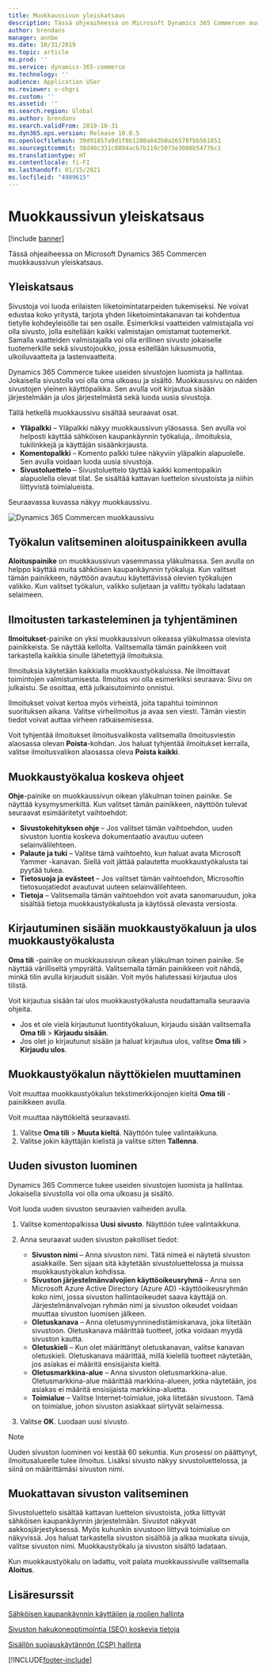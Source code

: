 ```yaml
---
title: Muokkaussivun yleiskatsaus
description: Tässä ohjeaiheessa on Microsoft Dynamics 365 Commercen muokkaussivun yleiskatsaus.
author: brendans
manager: annbe
ms.date: 10/31/2019
ms.topic: article
ms.prod: ''
ms.service: dynamics-365-commerce
ms.technology: ''
audience: Application USer
ms.reviewer: v-chgri
ms.custom: ''
ms.assetid: ''
ms.search.region: Global
ms.author: brendans
ms.search.validFrom: 2019-10-31
ms.dyn365.ops.version: Release 10.0.5
ms.openlocfilehash: 39d91857a9d1f0b1280a842b0a26578fbb561851
ms.sourcegitcommit: 38d40c331c8894acb7b119c5073e3088b54776c1
ms.translationtype: HT
ms.contentlocale: fi-FI
ms.lasthandoff: 01/15/2021
ms.locfileid: "4989615"
---
```

# <a name="authoring-page-overview"></a>Muokkaussivun yleiskatsaus

  
 [!include [banner](includes/banner.md)]

Tässä ohjeaiheessa on Microsoft Dynamics 365 Commercen muokkaussivun yleiskatsaus.

## <a name="overview"></a>Yleiskatsaus

Sivustoja voi luoda erilaisten liiketoimintatarpeiden tukemiseksi. Ne voivat edustaa koko yritystä, tarjota yhden liiketoimintakanavan tai kohdentua tietylle kohdeyleisölle tai sen osalle. Esimerkiksi vaatteiden valmistajalla voi olla sivusto, jolla esitellään kaikki valmistajan omistamat tuotemerkit. Samalla vaatteiden valmistajalla voi olla erillinen sivusto jokaiselle tuotemerkille sekä sivustojoukko, jossa esitellään luksusmuotia, ulkoiluvaatteita ja lastenvaatteita.

Dynamics 365 Commerce tukee useiden sivustojen luomista ja hallintaa. Jokaisella sivustolla voi olla oma ulkoasu ja sisältö. Muokkaussivu on näiden sivustojen yleinen käyttöpaikka. Sen avulla voit kirjautua sisään järjestelmään ja ulos järjestelmästä sekä luoda uusia sivustoja.

Tällä hetkellä muokkaussivu sisältää seuraavat osat.

- **Yläpalkki** – Yläpalkki näkyy muokkaussivun yläosassa. Sen avulla voi helposti käyttää sähköisen kaupankäynnin työkaluja,. ilmoituksia, tukilinkkejä ja käyttäjän sisäänkirjausta.
- **Komentopalkki** – Komento palkki tulee näkyviin yläpalkin alapuolelle. Sen avulla voidaan luoda uusia sivustoja.
- **Sivustoluettelo** – Sivustoluettelo täyttää kaikki komentopalkin alapuolella olevat tilat. Se sisältää kattavan luettelon sivustoista ja niihin liittyvistä toimialueista.

Seuraavassa kuvassa näkyy muokkaussivu.

![Dynamics 365 Commercen muokkaussivu](../commerce/media/authoring_tools_01.png)

## <a name="use-the-home-button-to-select-a-tool"></a>Työkalun valitseminen aloituspainikkeen avulla

**Aloituspainike** on muokkaussivun vasemmassa yläkulmassa. Sen avulla on helppo käyttää muita sähköisen kaupankäynnin työkaluja. Kun valitset tämän painikkeen, näyttöön avautuu käytettävissä olevien työkalujen valikko. Kun valitset työkalun, valikko suljetaan ja valittu työkalu ladataan selaimeen.

## <a name="view-and-clear-notifications"></a>Ilmoitusten tarkasteleminen ja tyhjentäminen

**Ilmoitukset**-painike on yksi muokkaussivun oikeassa yläkulmassa olevista painikkeista. Se näyttää kellolta. Valitsemalla tämän painikkeen voit tarkastella kaikkia sinulle lähetettyjä ilmoituksia.

Ilmoituksia käytetään kaikkialla muokkaustyökaluissa. Ne ilmoittavat toimintojen valmistumisesta. Ilmoitus voi olla esimerkiksi seuraava: Sivu on julkaistu. Se osoittaa, että julkaisutoiminto onnistui.

Ilmoitukset voivat kertoa myös virheistä, joita tapahtui toiminnon suorituksen aikana. Valitse virheilmoitus ja avaa sen viesti. Tämän viestin tiedot voivat auttaa virheen ratkaisemisessa.

Voit tyhjentää ilmoitukset ilmoitusvalikosta valitsemalla ilmoitusviestin alaosassa olevan **Poista**-kohdan. Jos haluat tyhjentää ilmoitukset kerralla, valitse ilmoitusvalikon alaosassa oleva **Poista kaikki**.

## <a name="get-help-with-the-authoring-tool"></a>Muokkaustyökalua koskeva ohjeet

**Ohje**-painike on muokkaussivun oikean yläkulman toinen painike. Se näyttää kysymysmerkiltä. Kun valitset tämän painikkeen, näyttöön tulevat seuraavat esimääritetyt vaihtoehdot:

- **Sivustokehityksen ohje** – Jos valitset tämän vaihtoehdon, uuden sivuston luontia koskeva dokumentaatio avautuu uuteen selainvälilehteen.
- **Palaute ja tuki** – Valitse tämä vaihtoehto, kun haluat avata Microsoft Yammer -kanavan. Siellä voit jättää palautetta muokkaustyökalusta tai pyytää tukea.
- **Tietosuoja ja evästeet** – Jos valitset tämän vaihtoehdon, Microsoftin tietosuojatiedot avautuvat uuteen selainvälilehteen.
- **Tietoja** – Valitsemalla tämän vaihtoehdon voit avata sanomaruudun, joka sisältää tietoja muokkaustyökalusta ja käytössä olevasta versiosta.

## <a name="sign-in-to-and-out-of-the-authoring-tool"></a>Kirjautuminen sisään muokkaustyökaluun ja ulos muokkaustyökalusta

**Oma tili** -painike on muokkaussivun oikean yläkulman toinen painike. Se näyttää värilliseltä ympyrältä. Valitsemalla tämän painikkeen voit nähdä, minkä tilin avulla kirjauduit sisään. Voit myös halutessasi kirjautua ulos tilistä.

Voit kirjautua sisään tai ulos muokkaustyökalusta noudattamalla seuraavia ohjeita.

- Jos et ole vielä kirjautunut luontityökaluun, kirjaudu sisään valitsemalla **Oma tili** \> **Kirjaudu sisään**.
- Jos olet jo kirjautunut sisään ja haluat kirjautua ulos, valitse **Oma tili** \> **Kirjaudu ulos**.

## <a name="change-the-display-language-of-the-authoring-tool"></a>Muokkaustyökalun näyttökielen muuttaminen

Voit muuttaa muokkaustyökalun tekstimerkkijonojen kieltä **Oma tili** -painikkeen avulla.

Voit muuttaa näyttökieltä seuraavasti.

1. Valitse **Oma tili** \> **Muuta kieltä**. Näyttöön tulee valintaikkuna.
1. Valitse jokin käyttäjän kielistä ja valitse sitten **Tallenna**.

## <a name="create-a-new-website"></a>Uuden sivuston luominen

Dynamics 365 Commerce tukee useiden sivustojen luomista ja hallintaa. Jokaisella sivustolla voi olla oma ulkoasu ja sisältö.

Voit luoda uuden sivuston seuraavien vaiheiden avulla.

1. Valitse komentopalkissa **Uusi sivusto**. Näyttöön tulee valintaikkuna.
2. Anna seuraavat uuden sivuston pakolliset tiedot:

    - **Sivuston nimi** – Anna sivuston nimi. Tätä nimeä ei näytetä sivuston asiakkaille. Sen sijaan sitä käytetään sivustoluettelossa ja muissa muokkaustyökalun kohdissa.
    - **Sivuston järjestelmänvalvojien käyttöoikeusryhmä** – Anna sen Microsoft Azure Active Directory (Azure AD) -käyttöoikeusryhmän koko nimi, jossa sivuston hallintaoikeudet saava käyttäjä on. Järjestelmänvalvojan ryhmän nimi ja sivuston oikeudet voidaan muuttaa sivuston luomisen jälkeen.
    - **Oletuskanava** – Anna oletusmyynninedistämiskanava, joka liitetään sivustoon. Oletuskanava määrittää tuotteet, jotka voidaan myydä sivuston kautta.
    - **Oletuskieli** – Kun olet määrittänyt oletuskanavan, valitse kanavan oletuskieli. Oletuskanava määrittää, millä kielellä tuotteet näytetään, jos asiakas ei määritä ensisijaista kieltä.
    - **Oletusmarkkina-alue** – Anna sivuston oletusmarkkina-alue. Oletusmarkkina-alue määrittää markkina-alueen, jotka näytetään, jos asiakas ei määritä ensisijaista markkina-aluetta.
    - **Toimialue** – Valitse Internet-toimialue, joka liitetään sivustoon. Tämä on toimialue, johon sivuston asiakkaat siirtyvät selaimessa.

1. Valitse **OK**. Luodaan uusi sivusto.

> [!NOTE]
> Uuden sivuston luominen voi kestää 60 sekuntia. Kun prosessi on päättynyt, ilmoitusalueelle tulee ilmoitus. Lisäksi sivusto näkyy sivustoluettelossa, ja siinä on määrittämäsi sivuston nimi.

## <a name="select-a-website-to-author"></a>Muokattavan sivuston valitseminen

Sivustoluettelo sisältää kattavan luettelon sivustoista, jotka liittyvät sähköisen kaupankäynnin järjestelmään. Sivustot näkyvät aakkosjärjestyksessä. Myös kuhunkin sivustoon liittyvä toimialue on näkyvissä. Jos haluat tarkastella sivuston sisältöä ja alkaa muokata sivuja, valitse sivuston nimi. Muokkaustyökalu ja sivuston sisältö ladataan.

Kun muokkaustyökalu on ladattu, voit palata muokkaussivulle valitsemalla **Aloitus**.

## <a name="additional-resources"></a>Lisäresurssit

[Sähköisen kaupankäynnin käyttäjien ja roolien hallinta](manage-ecommerce-users-roles.md)

[Sivuston hakukoneoptimointia (SEO) koskevia tietoja](search-engine-optimization-considerations.md)

[Sisällön suojauskäytännön (CSP) hallinta](manage-csp.md)


[!INCLUDE[footer-include](../includes/footer-banner.md)]